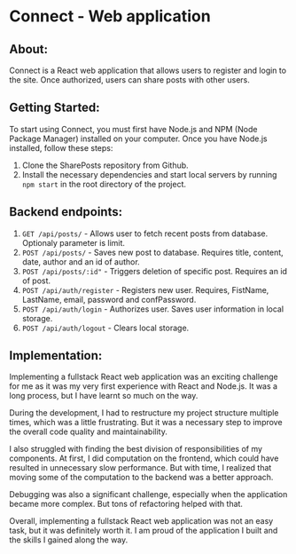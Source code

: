 # Connect - Web application

## About:
Connect is a React web application that allows users to register and login to the site. Once authorized, users can share posts with other users.

## Getting Started:
To start using Connect, you must first have Node.js and NPM (Node Package Manager) installed on your computer. Once you have Node.js installed, follow these steps:

1. Clone the SharePosts repository from Github.
2. Install the necessary dependencies and start local servers by running `npm start` in the root directory of the project.

## Backend endpoints:
1. `GET /api/posts/` - Allows user to fetch recent posts from database. Optionaly parameter is limit.
2. `POST /api/posts/` - Saves new post to database. Requires title, content, date, author and an id of author.
3. `POST /api/posts/:id"` - Triggers deletion of specific post. Requires an id of post.
4. `POST /api/auth/register` - Registers new user. Requires, FistName, LastName, email, password and confPassword.
5. `POST /api/auth/login` - Authorizes user. Saves user information in local storage.
6. `POST /api/auth/logout` - Clears local storage.


## Implementation:
Implementing a fullstack React web application was an exciting challenge for me as it was my very first experience with React and Node.js. It was a long process, but I have learnt so much on the way.

During the development, I had to restructure my project structure multiple times, which was a little frustrating. But it was a necessary step to improve the overall code quality and maintainability.

I also struggled with finding the best division of responsibilities of my components. At first, I did computation on the frontend, which could have resulted in unnecessary slow performance. But with time, I realized that moving some of the computation to the backend was a better approach.

Debugging was also a significant challenge, especially when the application became more complex. But tons of refactoring helped with that.

Overall, implementing a fullstack React web application was not an easy task, but it was definitely worth it. I am proud of the application I built and the skills I gained along the way.

